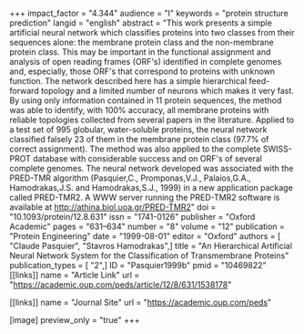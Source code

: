 +++
impact_factor = "4.344"
audience = "I"
keywords = "protein structure prediction"
langid = "english"
abstract = "This work presents a simple artificial neural network which classifies proteins into two classes from their sequences alone: the membrane protein class and the non-membrane protein class. This may be important in the functional assignment and analysis of open reading frames (ORF's) identified in complete genomes and, especially, those ORF's that correspond to proteins with unknown function. The network described here has a simple hierarchical feed-forward topology and a limited number of neurons which makes it very fast. By using only information contained in 11 protein sequences, the method was able to identify, with 100% accuracy, all membrane proteins with reliable topologies collected from several papers in the literature. Applied to a test set of 995 globular, water-soluble proteins, the neural network classified falsely 23 of them in the membrane protein class (97.7% of correct assignment). The method was also applied to the complete SWISS-PROT database with considerable success and on ORF's of several complete genomes. The neural network developed was associated with the PRED-TMR algorithm (Pasquier,C., Promponas,V.J., Palaios,G.A., Hamodrakas,J.S. and Hamodrakas,S.J., 1999) in a new application package called PRED-TMR2. A WWW server running the PRED-TMR2 software is available at http://athina.biol.uoa.gr/PRED-TMR2"
doi = "10.1093/protein/12.8.631"
issn = "1741-0126"
publisher = "Oxford Academic"
pages = "631–634"
number = "8"
volume = "12"
publication = "Protein Engineering"
date = "1999-08-01"
editor = "Oxford"
authors = [ "Claude Pasquier", "Stavros Hamodrakas",]
title = "An Hierarchical Artificial Neural Network System for the Classification of Transmembrane Proteins"
publication_types = [ "2",]
ID = "Pasquier1999b"
pmid = "10469822"
[[links]]
name = "Article Link"
url = "https://academic.oup.com/peds/article/12/8/631/1538178"

[[links]]
name = "Journal Site"
url = "https://academic.oup.com/peds"

[image]
preview_only = "true"
+++
